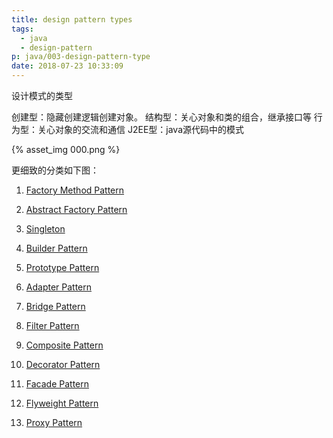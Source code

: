 ```yaml
---
title: design pattern types
tags:
  - java
  - design-pattern
p: java/003-design-pattern-type
date: 2018-07-23 10:33:09
---
```

设计模式的类型

创建型：隐藏创建逻辑创建对象。
结构型：关心对象和类的组合，继承接口等
行为型：关心对象的交流和通信
J2EE型：java源代码中的模式

{% asset_img 000.png %}

更细致的分类如下图：



1. [Factory Method Pattern](https://github.com/jimolonely/codes/tree/master/designpatternbyjava/src/main/java/jimo/factory)

2. [Abstract Factory Pattern](https://github.com/jimolonely/codes/tree/master/designpatternbyjava/src/main/java/jimo/abstract_factory)

3. [Singleton](https://github.com/jimolonely/codes/tree/master/designpatternbyjava/src/main/java/jimo/singleton)

4. [Builder Pattern](https://github.com/jimolonely/codes/tree/master/designpatternbyjava/src/main/java/jimo/builder)

5. [Prototype Pattern]()

6. [Adapter Pattern](https://github.com/jimolonely/codes/tree/master/designpatternbyjava/src/main/java/jimo/adapter)

7. [Bridge Pattern](https://github.com/jimolonely/codes/tree/master/designpatternbyjava/src/main/java/jimo/bridge)

8. [Filter Pattern](https://github.com/jimolonely/codes/tree/master/designpatternbyjava/src/main/java/jimo/filter)

9. [Composite Pattern](https://github.com/jimolonely/codes/tree/master/designpatternbyjava/src/main/java/jimo/composite)

10. [Decorator Pattern](https://github.com/jimolonely/codes/tree/master/designpatternbyjava/src/main/java/jimo/decorator)

11. [Facade Pattern](https://github.com/jimolonely/codes/tree/master/designpatternbyjava/src/main/java/jimo/facade)

12. [Flyweight Pattern](https://github.com/jimolonely/codes/tree/master/designpatternbyjava/src/main/java/jimo/flyweight)

13. [Proxy Pattern](https://github.com/jimolonely/codes/tree/master/designpatternbyjava/src/main/java/jimo/proxy)


